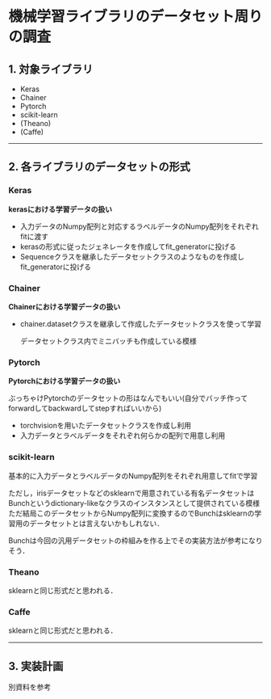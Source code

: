 # 機械学習ライブラリのデータセット周りの調査

## 1. 対象ライブラリ

+ Keras
+ Chainer
+ Pytorch
+ scikit-learn
+ (Theano)
+ (Caffe)

---

## 2. 各ライブラリのデータセットの形式

### **Keras**

**kerasにおける学習データの扱い**

- 入力データのNumpy配列と対応するラベルデータのNumpy配列をそれぞれfitに渡す
- kerasの形式に従ったジェネレータを作成してfit_generatorに投げる
- Sequenceクラスを継承したデータセットクラスのようなものを作成しfit_generatorに投げる

### **Chainer**

**Chainerにおける学習データの扱い**

- chainer.datasetクラスを継承して作成したデータセットクラスを使って学習

    データセットクラス内でミニバッチも作成している模様

### **Pytorch**

**Pytorchにおける学習データの扱い**

ぶっちゃけPytorchのデータセットの形はなんでもいい(自分でバッチ作ってforwardしてbackwardしてstepすればいいから)

- torchvisionを用いたデータセットクラスを作成し利用
- 入力データとラベルデータをそれぞれ何らかの配列で用意し利用

### **scikit-learn**

基本的に入力データとラベルデータのNumpy配列をそれぞれ用意してfitで学習

ただし，irisデータセットなどのsklearnで用意されている有名データセットはBunchというdictionary-likeなクラスのインスタンスとして提供されている模様
ただ結局このデータセットからNumpy配列に変換するのでBunchはsklearnの学習用のデータセットとは言えないかもしれない．

Bunchは今回の汎用データセットの枠組みを作る上でその実装方法が参考になりそう．

### **Theano**

sklearnと同じ形式だと思われる．

### **Caffe**

sklearnと同じ形式だと思われる．

---

## **3. 実装計画**

別資料を参考